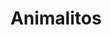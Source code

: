 ---
title: Animalitos
date: 
draft: false

# descripcion
description : Animalitos

materials: Plata 925

color: Negro, Verde, Amarillo, Rojo

dimensions: 0,8cm

code: 01-15-0159

type: "Aros"

categories: []

# Images
# first image will be shown in the product page
images:
  # - image: "images/path_to_image"
  # La ubicacion de las imagenes es imagenes/Aros/Aros.Infantil/01-15-0159-animalitos
  - image: "./images/aros/infantil/01-15-0159-animalitos_a.JPG"
  - image: "./images/aros/infantil/01-15-0159-animalitos_b.JPG"
  - image: "./images/aros/infantil/01-15-0159-animalitos_c.JPG"
  - image: "./images/aros/infantil/01-15-0159-animalitos_d.JPG"
  - image: "./images/aros/infantil/01-15-0159-animalitos_e.JPG"
---